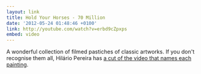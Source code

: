 ```yaml
---
layout: link
title: Hold Your Horses - 70 Million
date: '2012-05-24 01:48:46 +0100'
link: http://youtube.com/watch?v=erbd9cZpxps
embed: video
---
```

A wonderful collection of filmed pastiches of classic artworks. If you don't recognise them all, Hilário Pereira has [a cut of the video that names each painting][1].

[1]: http://youtube.com/watch?v=x2UbD4ol44k